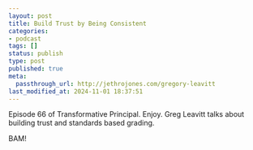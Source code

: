 ```yaml
---
layout: post
title: Build Trust by Being Consistent
categories:
- podcast
tags: []
status: publish
type: post
published: true
meta:
  passthrough_url: http://jethrojones.com/gregory-leavitt
last_modified_at: 2024-11-01 18:37:51
---
```


Episode 66 of Transformative Principal. Enjoy. Greg Leavitt talks about building trust and standards based grading.


BAM!
